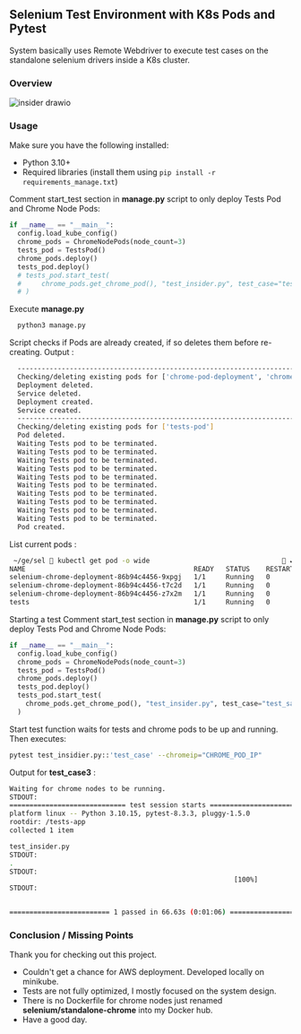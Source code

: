 ## Selenium Test Environment with K8s Pods and Pytest
System basically uses Remote Webdriver to execute test cases on the standalone selenium drivers inside a K8s cluster.
### Overview
![insider drawio](https://github.com/user-attachments/assets/61959335-fecf-401e-a698-a0a2883dd3e1)
### Usage

Make sure you have the following installed:

- Python 3.10+
- Required libraries (install them using `pip install -r requirements_manage.txt`)

Comment start_test section in **manage.py** script to only deploy Tests Pod and Chrome Node Pods:

```python
if __name__ == "__main__":
  config.load_kube_config()
  chrome_pods = ChromeNodePods(node_count=3)
  tests_pod = TestsPod()
  chrome_pods.deploy()
  tests_pod.deploy()
  # tests_pod.start_test(
  #     chrome_pods.get_chrome_pod(), "test_insider.py", test_case="test_sanity"
  # )
```
Execute **manage.py**
```bash
  python3 manage.py
```
Script checks if Pods are already created, if so deletes them before re-creating. Output :
```bash
  ----------------------------------------------------------------------------------------------------
  Checking/deleting existing pods for ['chrome-pod-deployment', 'chrome-pod-service']
  Deployment deleted.
  Service deleted.
  Deployment created.
  Service created.
  ----------------------------------------------------------------------------------------------------
  Checking/deleting existing pods for ['tests-pod']
  Pod deleted.
  Waiting Tests pod to be terminated.
  Waiting Tests pod to be terminated.
  Waiting Tests pod to be terminated.
  Waiting Tests pod to be terminated.
  Waiting Tests pod to be terminated.
  Waiting Tests pod to be terminated.
  Waiting Tests pod to be terminated.
  Waiting Tests pod to be terminated.
  Waiting Tests pod to be terminated.
  Waiting Tests pod to be terminated.
  Pod created.
```
List current pods :
```bash
 ~/ge/sel  kubectl get pod -o wide                                  ✔  41s  minikube ⎈  17:51:03
NAME                                          READY   STATUS    RESTARTS   AGE     IP             NODE       NOMINATED NODE   READINESS GATES
selenium-chrome-deployment-86b94c4456-9xpgj   1/1     Running   0          7m50s   10.244.0.110   minikube   <none>           <none>
selenium-chrome-deployment-86b94c4456-t7c2d   1/1     Running   0          7m50s   10.244.0.111   minikube   <none>           <none>
selenium-chrome-deployment-86b94c4456-z7x2m   1/1     Running   0          7m50s   10.244.0.109   minikube   <none>           <none>
tests                                         1/1     Running   0          7m14s   10.244.0.112   minikube   <none>           <none>
```
Starting a test
Comment start_test section in **manage.py** script to only deploy Tests Pod and Chrome Node Pods:

```python
if __name__ == "__main__":
  config.load_kube_config()
  chrome_pods = ChromeNodePods(node_count=3)
  tests_pod = TestsPod()
  chrome_pods.deploy()
  tests_pod.deploy()
  tests_pod.start_test(
    chrome_pods.get_chrome_pod(), "test_insider.py", test_case="test_sanity"
  )
```
Start test function waits for tests and chrome pods to be up and running. Then executes:
```bash
pytest test_insidier.py::'test_case' --chromeip="CHROME_POD_IP"
```
Output for **test_case3** :
```bash
Waiting for chrome nodes to be running.
STDOUT:
============================= test session starts ==============================
platform linux -- Python 3.10.15, pytest-8.3.3, pluggy-1.5.0
rootdir: /tests-app
collected 1 item

test_insider.py
STDOUT:
.
STDOUT:
                                                        [100%]
STDOUT:


========================= 1 passed in 66.63s (0:01:06) =========================
```

### Conclusion / Missing Points

Thank you for checking out this project.
- Couldn't get a chance for AWS deployment. Developed locally on minikube.
- Tests are not fully optimized, I mostly focused on the system design.
- There is no Dockerfile for chrome nodes just renamed **selenium/standalone-chrome** into my Docker hub.
- Have a good day.

